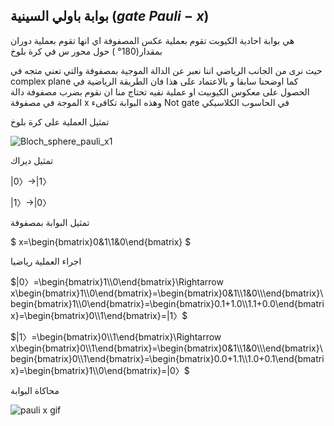 ## بوابة باولي السينية ($gate$ $Pauli-x$)



هي بوابة احادية الكيوبت  تقوم بعملية عكس المصفوفة اي انها  تقوم بعملية دوران بمقدار($180°$
) حول محور س في كرة بلوخ
<!--هذه الجملة بحاجة الى ترتيب  -->



 حيث نرى من الجانب الرياضي اننا نعبر عن الدالة الموجية بمصفوفة والتي تعني متجه في complex plane كما اوضحنا سابقا و بالاعتماد على هذا فان الطريقة الرياضية في الحصول على معكوس الكيوبيت او عملية نفيه تحتاج منا ان نقوم بضرب مصفوفة دالة الموجة في مصفوفة x وهذه البوابة تكافىء Not gate في الحاسوب الكلاسيكي 



تمثيل العملية على كرة بلوخ

 ![Bloch_sphere_pauli_x1](~/images/Bloch_sphere_pauli_x1.png)
 

تمثيل ديراك

$|0〉\rightarrow|1〉$

$|1〉\rightarrow|0〉$

تمثيل البوابة بمصفوفة 

$ x=\begin{bmatrix}0&1\\1&0\end{bmatrix} $

اجراء العملية رياضيا 

$|0〉=\begin{bmatrix}1\\0\end{bmatrix}\Rightarrow x\begin{bmatrix}1\\0\end{bmatrix}=\begin{bmatrix}0&1\\1&0\\\end{bmatrix}\begin{bmatrix}1\\0\end{bmatrix}=\begin{bmatrix}0.1+1.0\\1.1+0.0\end{bmatrix}=\begin{bmatrix}0\\1\end{bmatrix}=|1〉$

$|1〉=\begin{bmatrix}0\\1\end{bmatrix}\Rightarrow x\begin{bmatrix}0\\1\end{bmatrix}=\begin{bmatrix}0&1\\1&0\\\end{bmatrix}\begin{bmatrix}0\\1\end{bmatrix}=\begin{bmatrix}0.0+1.1\\1.0+0.1\end{bmatrix}=\begin{bmatrix}1\\0\end{bmatrix}=|0〉$




 <!-- ![pauli x](~/images/pauli_x_gate1.jpg) -->

 محاكاة البوابة

 ![pauli x gif](~/images/paulixG.gif)
